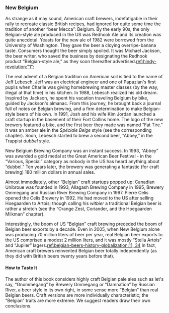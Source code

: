 ### New Belgium

As strange as it may sound, American craft brewers, indefatigable in their rally to recreate classic British recipes, had ignored for quite some time the tradition of another “beer Mecca”: Belgium. By the early 90s, the only Belgian-style ale produced in the US was Redhook Ale and its creation was quite anecdotal. Yeasts for the new ale of 1982 were borrowed from the University of Washington. They gave the beer a cloying overripe-banana taste. Consumers thought the beer simply spoiled. It was Michael Jackson, the beer writer, who saved the business by designating the Redhook product “Belgian-style ale,” as they soon thereafter advertised.[ref:hindy-revolution:"1":]()

The real advent of a Belgian tradition on American soil is tied to the name of Jeff Lebesch. Jeff was an electrical engineer and one of Papazian's first pupils when Charlie was giving homebrewing master classes (by the way, illegal at that time) in his kitchen. In 1988, Lebesch realized his old dream. Inspired by Jackson, he spent his vacation traveling Belgium by bike, guided by Jackson's almanac. From this journey, he brought back a journal full of notes on Belgian brewing, and a firm determination to make Belgian-style beers of his own. In 1991, Josh and his wife Kim Jordan launched a craft startup in the basement of their Fort Collins home. The logo of the new brewery featured a bike, and the first beer they made was named “Fat Tire.” It was an amber ale in the *Spéciale Belge* style (see the corresponding chapter). Soon, Lebesch started to brew a second beer, “Abbey,” in the Trappist *dubbel* style.

New Belgium Brewing Company was an instant success. In 1993, “Abbey” was awarded a gold medal at the Great American Beer Festival - in the “Various, Special” category as nobody in the US has heard anything about “dubbel.” Ten years later, the brewery was generating a fantastic (for craft brewing) 180 million dollars in annual sales.

Almost immediately, other “Belgian” craft startups popped up: Canadian Unibroue was founded in 1993, Allagash Brewing Company in 1995, Brewery Ommegang and Russian River Brewing Company in 1997. Pierre Celis opened the Celis Brewery in 1992. He had moved to the US after selling Hoegaarden to Artois; though calling his *witbier* a traditional Belgian beer is rather a stretch (see the “Orange Zest, Coriander, and the Hoegaarden Milkman” chapter).

Interestingly, the boom of US “Belgian” craft brewing preceded the boom of Belgian beer exports by a decade. Even in 2005, when New Belgium alone was producing 70 million liters of beer per year, real Belgian beer exports to the US comprised a modest 2 million liters, and it was mostly “Stella Artois” and “Jupiler” lagers.[ref:belgian-beers-history-globalization:11, 34]() In fact, American craft brewers reinvented Belgian beer totally independently (as they did with British beers twenty years before that).

#### How to Taste It

The author of this book considers highly craft Belgian pale ales such as let's say, “Gnommegang” by Brewery Ommegang or “Damnation” by Russian River, a beer style in its own right, in some sense more “Belgian” than real Belgian beers. Craft versions are more individually characteristic; the “Belgian” traits are more extreme. We suggest readers draw their own conclusions.

